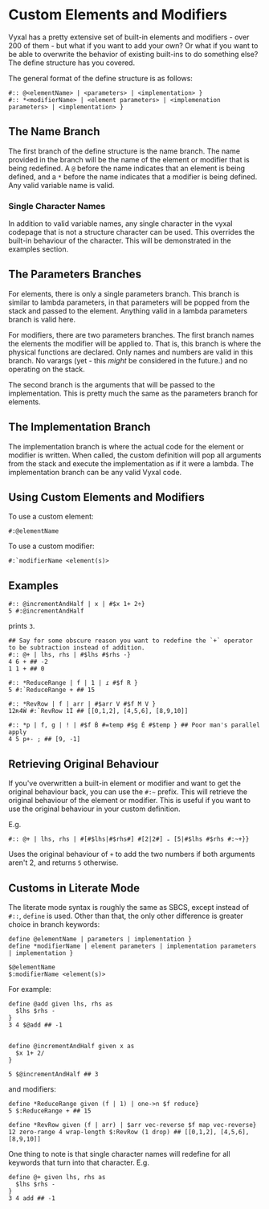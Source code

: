 # Custom Elements and Modifiers

Vyxal has a pretty extensive set of built-in elements and modifiers - over 200 of them - but what if you want to add your own? Or what if you want to be able to overwrite the behavior of existing built-ins to do something else? The define structure has you covered.

The general format of the define structure is as follows:

```
#:: @<elementName> | <parameters> | <implementation> }
#:: *<modifierName> | <element parameters> | <implemenation parameters> | <implementation> }
```

## The Name Branch

The first branch of the define structure is the name branch. The name provided in the branch will be the name of the element or modifier that is being redefined. A `@` before the name indicates that an element is being defined, and a `*` before the name indicates that a modifier is being defined. Any valid variable name is valid.

### Single Character Names

In addition to valid variable names, any single character in the vyxal codepage that is not a structure character can be used. This overrides the built-in behaviour of the character. This will be demonstrated in the examples section.

## The Parameters Branches

For elements, there is only a single parameters branch. This branch is similar to
lambda parameters, in that parameters will be popped from the stack and passed to the element. Anything valid in a lambda parameters branch is valid here.

For modifiers, there are two parameters branches. The first branch names the
elements the modifier will be applied to. That is, this branch is where the physical functions are declared. Only names and numbers are valid in this branch. No varargs (yet - this _might_ be considered in the future.) and no operating on the stack.

The second branch is the arguments that will be
passed to the implementation. This is pretty much the same as the parameters branch for elements.

## The Implementation Branch

The implementation branch is where the actual code for the element or modifier is written. When called, the custom definition will pop all arguments from the stack
and execute the implementation as if it were a lambda. The implementation branch can be any valid Vyxal code.

## Using Custom Elements and Modifiers

To use a custom element:

```
#:@elementName
```

To use a custom modifier:

```
#:`modifierName <element(s)>
```

## Examples

```
#:: @incrementAndHalf | x | #$x 1+ 2÷}
5 #:@incrementAndHalf
```

prints `3`.

```
## Say for some obscure reason you want to redefine the `+` operator to be subtraction instead of addition.
#:: @+ | lhs, rhs | #$lhs #$rhs -}
4 6 + ## -2
1 1 + ## 0
```

```
#:: *ReduceRange | f | 1 | ɾ #$f R }
5 #:`ReduceRange + ## 15

#:: *RevRow | f | arr | #$arr V #$f M V } 
12ʀ4Ẇ #:`RevRow 1İ ## [[0,1,2], [4,5,6], [8,9,10]]

#:: *p | f, g | ! | #$f Ḃ #=temp #$g Ė #$temp } ## Poor man's parallel apply
4 5 p+- ; ## [9, -1]
```

## Retrieving Original Behaviour

If you've overwritten a built-in element or modifier and want to get the original behaviour back, you can use the `#:~` prefix. This will retrieve the original behaviour of the element or modifier. This is useful if you want to use the original behaviour in your custom definition.

E.g.

```
#:: @+ | lhs, rhs | #[#$lhs|#$rhs#] #[2|2#] ₌ [5|#$lhs #$rhs #:~+}}
```


Uses the original behaviour of `+` to add the two numbers if both arguments aren't 2, and returns `5` otherwise.

## Customs in Literate Mode

The literate mode syntax is roughly the same as SBCS, except instead of `#::`, `define` is used. Other than that, the only other difference is greater choice in
branch keywords:

```
define @elementName | parameters | implementation }
define *modifierName | element parameters | implementation parameters | implementation }
```

```
$@elementName
$:modifierName <element(s)>
```

For example:

```
define @add given lhs, rhs as
  $lhs $rhs - 
}
3 4 $@add ## -1


define @incrementAndHalf given x as
  $x 1+ 2/
}

5 $@incrementAndHalf ## 3
```

and modifiers:

```
define *ReduceRange given (f | 1) | one->n $f reduce}
5 $:ReduceRange + ## 15

define *RevRow given (f | arr) | $arr vec-reverse $f map vec-reverse}
12 zero-range 4 wrap-length $:RevRow (1 drop) ## [[0,1,2], [4,5,6], [8,9,10]]
```

One thing to note is that single character names will redefine for all keywords
that turn into that character. E.g.

```
define @+ given lhs, rhs as
  $lhs $rhs - 
}
3 4 add ## -1
```

